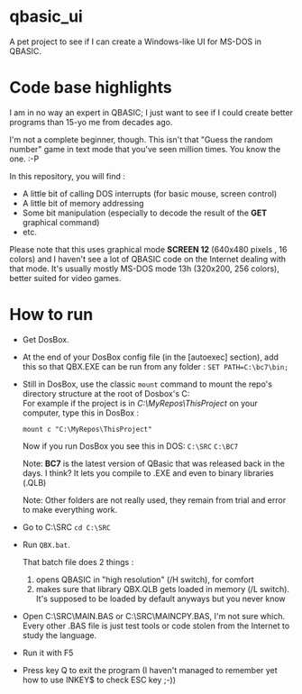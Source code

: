 # qbasic_ui
A pet project to see if I can create a Windows-like UI for MS-DOS in QBASIC. 

# Code base highlights 
I am in no way an expert in QBASIC; I just want to see if I could create better programs than 15-yo me from decades ago.

I'm not a complete beginner, though. This isn't that "Guess the random number" game in text mode that you've seen  million times. You know the one. :-P

In this repository, you will find : 
- A little bit of calling DOS interrupts (for basic mouse, screen control)
- A little bit of memory addressing
- Some bit manipulation (especially to decode the result of the **GET** graphical command)
- etc.

Please note that this uses graphical mode **SCREEN 12** (640x480 pixels , 16 colors) and I haven't see a lot of QBASIC code on the Internet dealing with that mode. It's usually mostly MS-DOS mode 13h (320x200, 256 colors), better suited for video games.


# How to run

- Get DosBox.
- At the end of your DosBox config file (in the [autoexec] section), add this so that QBX.EXE can be run from any folder :
     `SET PATH=C:\bc7\bin;`
- Still in DosBox, use the classic `mount` command to mount the  repo's directory structure at the root of Dosbox's C:\
  For example if the project is in _C:\MyRepos\ThisProject_ on your computer, type this in DosBox :
  
  `mount c "C:\MyRepos\ThisProject"`

  Now if you run DosBox you see this in DOS:
     `C:\SRC`
     `C:\BC7`
  
     Note: **BC7** is the latest version of QBasic that was released back in the days. I think?
           It lets you compile to .EXE and even to binary libraries (.QLB)

     Note: Other folders are not really used, they remain from trial and error to make everything work.

- Go to C:\SRC
    `cd C:\SRC`
  
- Run `QBX.bat`.

  That batch file does 2 things :
    1. opens QBASIC in "high resolution" (/H switch), for comfort
    2. makes sure that library QBX.QLB gets loaded in memory (/L switch). It's supposed to be loaded by default anyways but you never know
 
- Open C:\SRC\MAIN.BAS or C:\SRC\MAINCPY.BAS, I'm not sure which. Every other .BAS file is just test tools or code stolen from the Internet to study the language.
- Run it with F5
- Press key Q to exit the program (I haven't managed to remember yet how to use INKEY$ to check ESC key  ;-))
